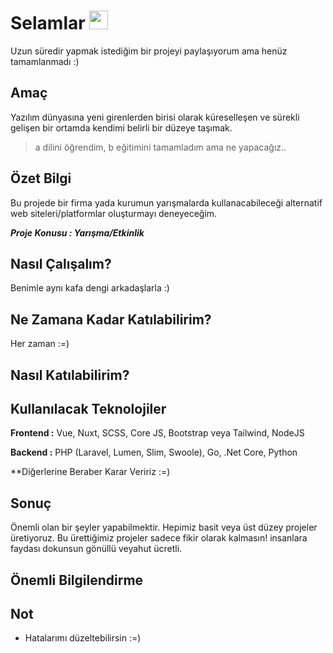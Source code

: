 # Selamlar <img src="https://www.hareketligifler.net/data/media/1645/el-sallama-hareketli-resim-0077.gif" width="30px">

Uzun süredir yapmak istediğim bir projeyi paylaşıyorum ama henüz tamamlanmadı :) 


## Amaç

Yazılım dünyasına yeni girenlerden birisi olarak küreselleşen ve sürekli gelişen bir ortamda kendimi belirli bir düzeye taşımak. 
    
> a dilini öğrendim, b eğitimini tamamladım ama ne yapacağız..




## Özet Bilgi

Bu projede bir firma yada kurumun yarışmalarda kullanacabileceği alternatif web siteleri/platformlar oluşturmayı deneyeceğim. 

***Proje Konusu : Yarışma/Etkinlik***


## Nasıl Çalışalım?

Benimle aynı kafa dengi arkadaşlarla :)


## Ne Zamana Kadar Katılabilirim?

Her zaman :=)


## Nasıl Katılabilirim?



## Kullanılacak Teknolojiler



**Frontend :** Vue, Nuxt, SCSS, Core JS, Bootstrap veya Tailwind, NodeJS

**Backend :** PHP (Laravel, Lumen, Slim, Swoole), Go, .Net Core, Python

**Diğerlerine Beraber Karar Veririz :=)


## Sonuç

Önemli olan bir şeyler yapabilmektir. Hepimiz basit veya üst düzey projeler üretiyoruz. Bu ürettiğimiz projeler sadece fikir olarak kalmasın! insanlara faydası dokunsun gönüllü veyahut ücretli.



## Önemli Bilgilendirme


## Not

- Hatalarımı düzeltebilirsin :=)
